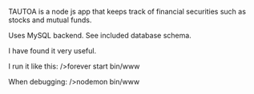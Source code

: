 TAUTOA is a node js app that keeps track of financial securities such
as stocks and mutual funds.

Uses MySQL backend.
See included database schema.

I have found it very useful.

I run it like this:
/>forever start bin/www

When debugging:
/>nodemon bin/www
